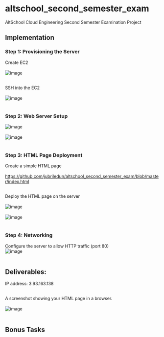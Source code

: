 # altschool_second_semester_exam
AltSchool Cloud Engineering Second Semester Examination Project

## Implementation
### Step 1: Provisioning the Server

Create EC2 <br> <br>
![image](https://github.com/user-attachments/assets/889e41ec-170b-4025-abb5-54369cb44880) <br> <br>

SSH into the EC2 <br> <br>
![image](https://github.com/user-attachments/assets/54780ac5-5691-4b37-81fc-b9e8a03d3602) <br> <br>


### Step 2: Web Server Setup

![image](https://github.com/user-attachments/assets/ce78a65b-07de-4560-8b8f-5314d9de2f60) <br> <br>
![image](https://github.com/user-attachments/assets/48910fed-9bc6-484d-a7a1-ba76bee87e0a) <br> <br>

### Step 3: HTML Page Deployment
Create a simple HTML page <br> <br>
https://github.com/jubriledun/altschool_second_semester_exam/blob/master/index.html <br> <br>

Deploy the HTML page on the server <br> <br>
![image](https://github.com/user-attachments/assets/07559edb-beba-4304-a751-0adcd3e35f57) <br> <br>
![image](https://github.com/user-attachments/assets/e7d29d0e-b6c2-4be4-b9b0-54aaf364ebc2) <br> <br>


### Step 4: Networking
Configure the server to allow HTTP traffic (port 80) <br>
![image](https://github.com/user-attachments/assets/b9a25d47-d1a1-446a-ab76-9c329c872afa) <br> <br>


## Deliverables:
IP address: 3.93.163.138 <br> <br>

A screenshot showing your HTML page in a browser. <br> <br>
![image](https://github.com/user-attachments/assets/1ea5c20d-1674-4a44-ab2c-6ec5b4d50c7c) <br> <br>


## Bonus Tasks








